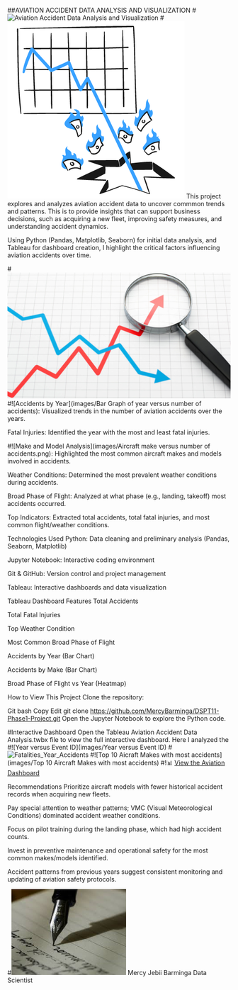##AVIATION ACCIDENT DATA ANALYSIS AND VISUALIZATION
#![Aviation Accident Data Analysis and Visualization](images/Take-Off)
#![Project Overview](images/Business.png)
This project explores and analyzes aviation accident data to uncover commmon trends and patterns. This is to provide insights that can support business decisions, such as acquiring a new fleet, improving safety measures, and understanding accident dynamics.

Using Python (Pandas, Matplotlib, Seaborn) for initial data analysis, and Tableau for dashboard creation, I highlight the critical factors influencing aviation accidents over time.

#![Key Analysis Areas](images/trend-analytics.png)
#![Accidents by Year](images/Bar Graph of year versus number of accidents): Visualized trends in the number of aviation accidents over the years.

Fatal Injuries: Identified the year with the most and least fatal injuries.

#![Make and Model Analysis](images/Aircraft make versus number of accidents.png): Highlighted the most common aircraft makes and models involved in accidents.

Weather Conditions: Determined the most prevalent weather conditions during accidents.

Broad Phase of Flight: Analyzed at what phase (e.g., landing, takeoff) most accidents occurred.

Top Indicators: Extracted total accidents, total fatal injuries, and most common flight/weather conditions.

Technologies Used
Python: Data cleaning and preliminary analysis (Pandas, Seaborn, Matplotlib)

Jupyter Notebook: Interactive coding environment

Git & GitHub: Version control and project management

Tableau: Interactive dashboards and data visualization

 Tableau Dashboard Features
Total Accidents

Total Fatal Injuries

Top Weather Condition

Most Common Broad Phase of Flight

Accidents by Year (Bar Chart)

Accidents by Make (Bar Chart)

Broad Phase of Flight vs Year (Heatmap)

 How to View This Project
Clone the repository:

Git bash
Copy
Edit
git clone https://github.com/MercyBarminga/DSPT11-Phase1-Project.git
Open the Jupyter Notebook to explore the Python code.

#Interactive Dashboard
Open the Tableau Aviation Accident Data Analysis.twbx file to view the full interactive dashboard.
Here I analyzed the 
#![Year versus Event ID](images/Year versus Event ID)
#![Fatalities_Year_Accidents](images/Fatalities_Year_Accidents)
#![Top 10 Aicraft Makes with most accidents](images/Top 10 Aircraft Makes with most accidents)
#!📊 [View the Aviation Dashboard](dashboard.html)

 Recommendations
Prioritize aircraft models with fewer historical accident records when acquiring new fleets.

Pay special attention to weather patterns; VMC (Visual Meteorological Conditions) dominated accident weather conditions.

Focus on pilot training during the landing phase, which had high accident counts.

Invest in preventive maintenance and operational safety for the most common makes/models identified.

Accident patterns from previous years suggest consistent monitoring and updating of aviation safety protocols.

#![Author](images/Author.png)
Mercy Jebii Barminga
Data Scientist

